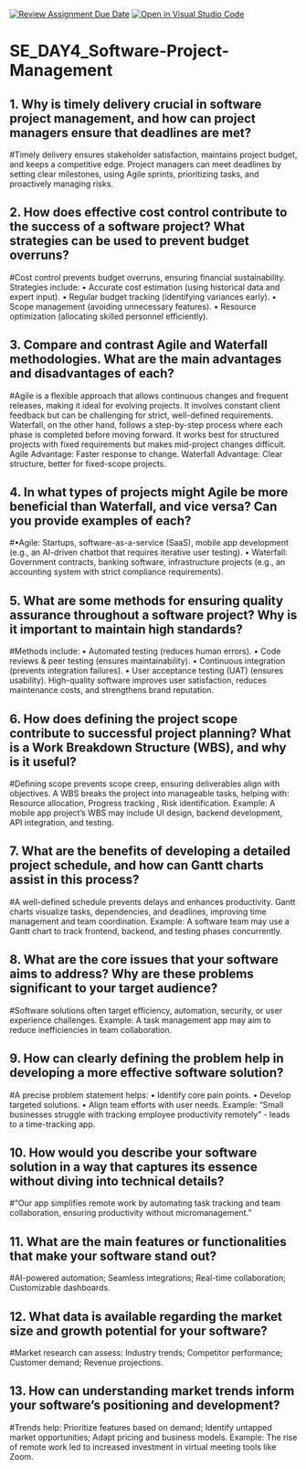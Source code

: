 [![Review Assignment Due Date](https://classroom.github.com/assets/deadline-readme-button-22041afd0340ce965d47ae6ef1cefeee28c7c493a6346c4f15d667ab976d596c.svg)](https://classroom.github.com/a/9pw6JKcu)
[![Open in Visual Studio Code](https://classroom.github.com/assets/open-in-vscode-2e0aaae1b6195c2367325f4f02e2d04e9abb55f0b24a779b69b11b9e10269abc.svg)](https://classroom.github.com/online_ide?assignment_repo_id=18515491&assignment_repo_type=AssignmentRepo)
# SE_DAY4_Software-Project-Management
## 1. Why is timely delivery crucial in software project management, and how can project managers ensure that deadlines are met?
#Timely delivery ensures stakeholder satisfaction, maintains project budget, and keeps a competitive edge. Project managers can meet deadlines by setting clear milestones, using Agile sprints, prioritizing tasks, and proactively managing risks.

## 2. How does effective cost control contribute to the success of a software project? What strategies can be used to prevent budget overruns?
#Cost control prevents budget overruns, ensuring financial sustainability. Strategies include: 
•	Accurate cost estimation (using historical data and expert input). 
•	Regular budget tracking (identifying variances early). 
•	Scope management (avoiding unnecessary features). 
•	Resource optimization (allocating skilled personnel efficiently).

## 3. Compare and contrast Agile and Waterfall methodologies. What are the main advantages and disadvantages of each?
#Agile is a flexible approach that allows continuous changes and frequent releases, making it ideal for evolving projects. It involves constant client feedback but can be challenging for strict, well-defined requirements. Waterfall, on the other hand, follows a step-by-step process where each phase is completed before moving forward. It works best for structured projects with fixed requirements but makes mid-project changes difficult. 
Agile Advantage: Faster response to change. 
Waterfall Advantage: Clear structure, better for fixed-scope projects. 

## 4. In what types of projects might Agile be more beneficial than Waterfall, and vice versa? Can you provide examples of each?
#•Agile: Startups, software-as-a-service (SaaS), mobile app development (e.g., an AI-driven chatbot that requires iterative user testing). 
•	Waterfall: Government contracts, banking software, infrastructure projects (e.g., an accounting system with strict compliance requirements).

## 5. What are some methods for ensuring quality assurance throughout a software project? Why is it important to maintain high standards?
#Methods include: 
•	Automated testing (reduces human errors). 
•	Code reviews & peer testing (ensures maintainability). 
•	Continuous integration (prevents integration failures). 
•	User acceptance testing (UAT) (ensures usability). 
High-quality software improves user satisfaction, reduces maintenance costs, and strengthens brand reputation. 

## 6. How does defining the project scope contribute to successful project planning? What is a Work Breakdown Structure (WBS), and why is it useful?
#Defining scope prevents scope creep, ensuring deliverables align with objectives. A WBS breaks the project into manageable tasks, helping with: Resource allocation, Progress tracking , Risk identification.
Example: A mobile app project’s WBS may include UI design, backend development, API integration, and testing.

## 7. What are the benefits of developing a detailed project schedule, and how can Gantt charts assist in this process?
#A well-defined schedule prevents delays and enhances productivity. Gantt charts visualize tasks, dependencies, and deadlines, improving time management and team coordination. 
Example: A software team may use a Gantt chart to track frontend, backend, and testing phases concurrently.

## 8. What are the core issues that your software aims to address? Why are these problems significant to your target audience?
#Software solutions often target efficiency, automation, security, or user experience challenges. 
Example: A task management app may aim to reduce inefficiencies in team collaboration.

## 9. How can clearly defining the problem help in developing a more effective software solution?
#A precise problem statement helps: 
•	Identify core pain points. 
•	Develop targeted solutions. 
•	Align team efforts with user needs. 
Example: “Small businesses struggle with tracking employee productivity remotely” - leads to a time-tracking app.

## 10. How would you describe your software solution in a way that captures its essence without diving into technical details?
#“Our app simplifies remote work by automating task tracking and team collaboration, ensuring productivity without micromanagement.”

## 11. What are the main features or functionalities that make your software stand out?
#AI-powered automation; Seamless integrations; Real-time collaboration; Customizable dashboards.

## 12. What data is available regarding the market size and growth potential for your software?
#Market research can assess: Industry trends;	Competitor performance;	Customer demand; Revenue projections.

## 13. How can understanding market trends inform your software’s positioning and development?
#Trends help: Prioritize features based on demand; Identify untapped market opportunities; Adapt pricing and business models. 
Example: The rise of remote work led to increased investment in virtual meeting tools like Zoom.
